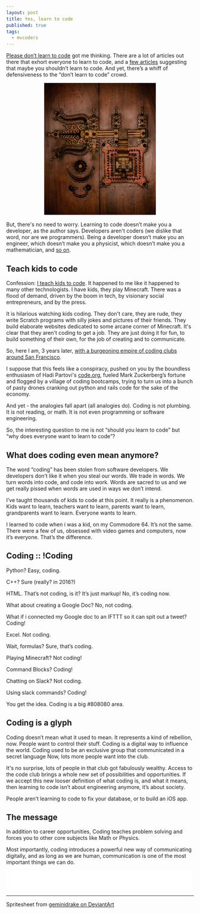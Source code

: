```yaml
---
layout: post
title: Yes, learn to code
published: true
tags:
  - mvcoders
---
```


[Please don’t learn to code](http://techcrunch.com/2016/05/10/please-dont-learn-to-code/) got me thinking.   There are a lot of articles out there that exhort everyone to learn to code, and a [few articles](http://blog.codinghorror.com/please-dont-learn-to-code/) suggesting that maybe you shouldn’t learn to code.   And yet, there’s a whiff of defensiveness to the “don’t learn to code” crowd.  

<p style="text-align:center"><img src="/images/locked_door.jpg" style="width:300px"></p>

But, there's no need to worry. Learning to code doesn’t make you a developer, as the author says.  Developers aren't coders (we dislike that word, nor are we programmers).  Being a developer doesn’t make you an engineer, which doesn’t make you a physicist, which doesn’t make you a mathematician, and [so on](https://xkcd.com/435/).

## Teach kids to code
Confession: [I teach kids to code](https://www.mvcodeclub.com).  It happened to me like it happened to many other technologists.  I have kids, they play Minecraft.  There was a flood of demand, driven by the boom in tech, by visionary social entrepreneurs, and by the press.  

It is hilarious watching kids coding.  They don't care, they are rude, they write Scratch programs with silly jokes and pictures of their friends.  They build elaborate websites dedicated to some arcane corner of Minecraft.  It's clear that they aren't coding to get a job.  They are just doing it for fun, to build something of their own, for the job of creating and to communicate.

So, here I am, 3 years later, [with a burgeoning empire of coding clubs around San Francisco](/updates-on-mvcodeclub).

I suppose that this feels like a conspiracy, pushed on you by the boundless enthusiasm of Hadi Partovi's [code.org](https://www.code.org), fueled Mark Zuckerberg’s fortune and flogged by a village of coding bootcamps, trying to turn us into a bunch of pasty drones cranking out python and rails code for the sake of the economy.

And yet - the analogies fall apart (all analogies do).  Coding is not plumbing.  It is not reading, or math.  It is not even programming or software engineering.  

So, the interesting question to me is not “should you learn to code” but “why does everyone want to learn to code”?

## What does coding even mean anymore?

The word “coding” has been stolen from software developers.  We developers don’t like it when you steal our words.  We trade in words.  We turn words into code, and code into work.  Words are sacred to us and we get really pissed when words are used in ways we don’t intend.

I’ve taught thousands of kids to code at this point.   It really is a phenomenon.  Kids want to learn, teachers want to learn,  parents want to learn, grandparents want to learn.  Everyone wants to learn.  

I learned to code when i was a kid, on my Commodore 64.  It’s not the same.  There were a few of us, obsessed with video games and computers, now it’s everyone.  That’s the difference.

## Coding :: !Coding

Python?  Easy, coding.   

C++?  Sure (really? in 2016?)  

HTML.  That’s not coding, is it?  It’s just markup!  No, it’s coding now.  

What about creating a Google Doc?  No, not coding.  

What if i connected my Google doc to an IFTTT so it can spit out a tweet?  Coding!    

Excel.  Not coding.  

Wait, formulas?  Sure, that’s coding.  

Playing Minecraft?  Not coding!  

Command Blocks?  Coding!  

Chatting on Slack? Not coding.  

Using slack commands? Coding!  

You get the idea.  Coding is a big #808080 area.

## Coding is a glyph

Coding doesn’t mean what it used to mean.  It represents a kind of rebellion, now.  People want to control their stuff.  Coding is a digital way to influence the world.  Coding used to be an exclusive group that communicated in a secret language   Now, lots more people want into the club.

It's no surprise, lots of people in that club got fabulously wealthy. Access to the code club brings a whole new set of possibilities and opportunities.   If we accept this new looser definition of what coding is, and what it means, then learning to code isn’t about engineering anymore, it’s about society.  

People aren’t learning to code to fix your database, or to build an iOS app.  

## The message
In addition to career opportunities, Coding teaches problem solving and forces you to other core subjects like Math or Physics.

Most importantly, coding introduces a powerful new way of communicating digitally, and as long as
we are human, communication is one of the most important things we can
do.

<iframe frameborder="0" style="border:none; border: 0; overflow: hidden; width:500px; height: 50px" src="/games/codegame.html">
</iframe>


---
Spritesheet from [geminidrake on DeviantArt](http://geminidrake.deviantart.com/art/RPG-Maker-VX-Sprite-Angry-Video-Game-Nerd-AVGN-290883242)

